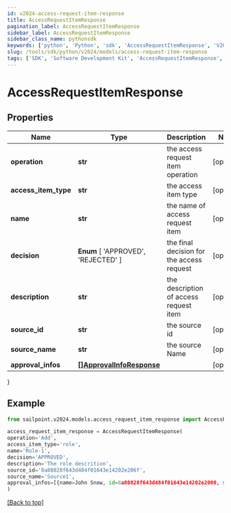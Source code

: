 ```yaml
---
id: v2024-access-request-item-response
title: AccessRequestItemResponse
pagination_label: AccessRequestItemResponse
sidebar_label: AccessRequestItemResponse
sidebar_class_name: pythonsdk
keywords: ['python', 'Python', 'sdk', 'AccessRequestItemResponse', 'V2024AccessRequestItemResponse'] 
slug: /tools/sdk/python/v2024/models/access-request-item-response
tags: ['SDK', 'Software Development Kit', 'AccessRequestItemResponse', 'V2024AccessRequestItemResponse']
---
```


# AccessRequestItemResponse


## Properties

Name | Type | Description | Notes
------------ | ------------- | ------------- | -------------
**operation** | **str** | the access request item operation | [optional] 
**access_item_type** | **str** | the access item type | [optional] 
**name** | **str** | the name of access request item | [optional] 
**decision** |  **Enum** [  'APPROVED',    'REJECTED' ] | the final decision for the access request | [optional] 
**description** | **str** | the description of access request item | [optional] 
**source_id** | **str** | the source id | [optional] 
**source_name** | **str** | the source Name | [optional] 
**approval_infos** | [**[]ApprovalInfoResponse**](approval-info-response) |  | [optional] 
}

## Example

```python
from sailpoint.v2024.models.access_request_item_response import AccessRequestItemResponse

access_request_item_response = AccessRequestItemResponse(
operation='Add',
access_item_type='role',
name='Role-1',
decision='APPROVED',
description='The role descrition',
source_id='8a80828f643d484f01643e14202e206f',
source_name='Source1',
approval_infos=[{name=John Snow, id=8a80828f643d484f01643e14202e2000, status=Approved}]
)

```
[[Back to top]](#) 

